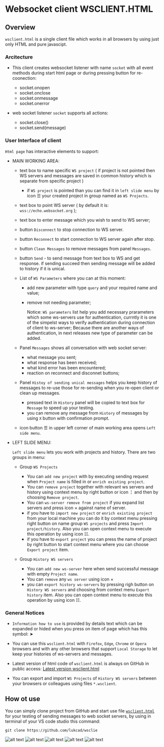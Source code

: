# Websocket client WSCLIENT.HTML

## Overview

`wsclient.html` is a single client file which works in all browsers by using just only HTML and pure javascipt.

### Arcitecture

- This client creates websocket listener with name `socket` with all event methods during start html page or during pressing button for re-coonection:

  - socket.onopen
  - socket.onclose
  - socket.onmessage
  - socket.onerror

- web socket listener `socket` supports all actions:

  - socket.close()
  - socket.send(message)

### User Interface of client

`Html page` has interactive elements to support:

- MAIN WORKING AREA:
  - text box to name specific `WS project` ( if project is not pointed then WS servers and messages are saved in common history which is separate from specific project )

    - if `WS project` is pointed than you can find it in `left slide menu` by icon &#9776; your created project in group named as `WS Projects`.
  - text box to point WS server ( by default it is: `wss://echo.websocket.org` );
  - text box to enter message which you wish to send to WS server;

  - button `Disconnect` to stop connection to WS server.
  - button `Reconnect` to start connection to WS server again after stop.
  - button `Clean Messages` to remove messages from panel `Messages`.
  - button `Send` - to send message from text box to WS and get response. if sending succeed then sending message will be added to history if it is unical.
  - List of `WS Parameters` where you can at this moment:
    - add new parameter with type `query` and your required name and value;
    - remove not needing parameter;
    
      Notice: `WS parameters` list help you add necessary prarameters which some ws-servers use for authentication, currntly it is one of the simpelst ways to verify authentication during connection of client to ws-server; Because there are another ways of authentication, in next releases new type of parameter can be added.

  - Panel `Messages` shows all conversation with web socket server:
    - what message you sent;
    - what response has been received;
    - what kind error has been encountered;
    - reaction on reconnect and disconnet buttons;

  - Panel `Histoy of sending unical messages` helps you keep history of messages to re-use those for re-sending when you re-open client or clean up messages.
    - pressed text in `History` panel will be copied to text box for `Message` to speed up your testing.
    - you can remove any message from `History` of messages by using `X` button  with confirmation prompt.
  - icon button &#9776; in upper left corner of main working area opens `Left side menu`.

- LEFT SLIDE MENU:

  `Left slide menu` lets you work with projects and history. There are two groups in menu:
  
  - Group `WS Projects`

    - You can `add new project` with by executing sending request when `Project name` is filled in or `enrich existing project`.
    - You can `remove project` together with relevant ws servers and history using context menu by right button or icon &nbsp;&brvbar;&nbsp; and then by choosing `Remove project`.
    - You can `ws-server remove from project` if you expand list servers and press icon &times; against name of server.
    - if you have to `import new project` or `enrich existing project` from your local machine you can do it by context menu pressing right button on name group `WS projects` and press `Import project/history`. Also you can open context menu to execute this operation by using icon &#9783;.
    - if you have to `export project` you can press the name of project by right button to start context menu where you can choose `Export project` item.

  - Group `History WS servers`

    - You can `add new ws-server` here when send successful message with empty `Project name`.
    - You can `remove` any `ws server` using icon &times;
    - you can `export history ws-servers` by pressing righ button on `History WS servers` and choosing from context menu `Export history` item. Also you can open context menu to execute this operation by using icon &#9783;.

### General Notices

- `Information how to use` is provided by details text which can be expanded or hided when you press on item of page which has this symbol: &#x27A4;

- You can use this `wsclient.html` with `Firefox`, `Edge`, `Chrome` or `Opera` browsers and with any other browsers that support `Local Storage` to let keep your histories of ws-servers and messages.

- Latest version of html code of `wsclient.html` is always on GitHub in public access: [Latest version wsclient.html](https://github.com/lukcad/wsclient/blob/main/wsclient.html)

- You can export and import `WS Projects` of `History WS servers` between your browsers or colleagues using files `*.wsclient`.

## How ot use

You can simply clone project from GitHub and start use file [`wsclient.html`](wsclient.html) for your testing of sending messages to web socket servers, by using in terminal of your VS code studio this command:

```
git clone https://github.com/lukcad/wsclie
```

![alt text](image.png)
![alt text](image-1.png)
![alt text](image-2.png)
![alt text](image-3.png)
![alt text](image-4.png)
